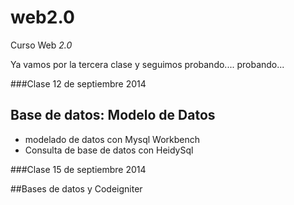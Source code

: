 web2.0
======

Curso Web *2.0*

Ya vamos por la tercera clase y seguimos probando.... probando...

###Clase 12 de septiembre 2014

## Base de datos: Modelo de Datos

* modelado de datos con Mysql Workbench
* Consulta de base de datos con HeidySql

###Clase 15 de septiembre  2014

##Bases de datos y Codeigniter